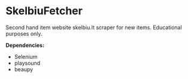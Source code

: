 # SkelbiuFetcher
Second hand item website skelbiu.lt scraper for new items.
Educational purposes only.

**Dependencies:**
- Selenium
- playsound
- beaupy

